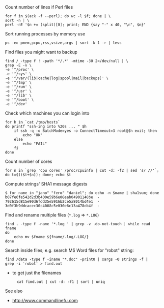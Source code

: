 Count number of lines if Perl files

    for f in $(ack -f --perl); do wc -l $f; done | \
    sort -n | \
    perl -nE '$n += (split)[0]; print; END {say "-" x 40, "\n", $n}'

Sort running processes by memory use

    ps -eo pmem,pcpu,rss,vsize,args | sort -k 1 -r | less

Find files you might want to backup

    find / -type f ! -path '*/.*' -mtime -30 2>/dev/null | \
    grep -E -v \
    -e '^/proc' \
    -e '^/sys' \
    -e '^/var/(lib|cache|log|spool|mail|backups)' \
    -e '^/tmp' \
    -e '^/run' \
    -e '^/usr' \
    -e '^/lib' \
    -e '^/boot' \
    -e '^/dev'

Check which machines you can login into

    for h in `cat /tmp/hosts`
    do printf "ssh-ing into %20s ... " $h
        if ssh -q -o BatchMode=yes -o ConnectTimeout=3 root@$h exit; then
            echo "OK"
        else
            echo "FAIL"
        fi
    done

Count number of cores

    for n in `grep 'cpu cores' /proc/cpuinfo | cut -d: -f2 | sed 's/ //'`; do t=$(($t+$n)); done; echo $t

Compute strings' SHA1 message digests

    $ for name in "jano" "fero" "daniel"; do echo -n $name | sha1sum; done
    b07fe6fe542d2d3b400e59b6e08eab04901148be  -
    792615d815e90d6fdd35e5916b2ce5a8014bd4e1  -
    3d0f3b9ddcacec30c4008c5e030e6c13a478cb4f  -

Find and rename multiple files (`*.log` => `*.LOG`)

    find . -type f -name '*.log ' | grep -v .do-not-touch | while read fname
    do
        echo mv $fname ${fname/.log/.LOG/}
    done

Search inside files; e.g. search MS Word files for "robot" string:

    find /data -type f -iname "*.doc" -print0 | xargs -0 strings -f |  grep -i 'robot' > find.out

* to get just the filenames

        cat find.out | cut -d: -f1 | sort | uniq

See also 

* http://www.commandlinefu.com
